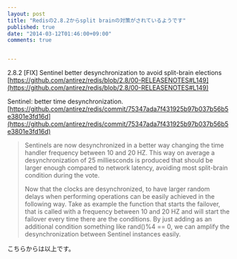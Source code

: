 ```yaml
---
layout: post
title: "Redisの2.8.2からsplit brainの対策がされているようです"
published: true
date: "2014-03-12T01:46:00+09:00"
comments: true


---
```


2.8.2 [FIX] Sentinel better desynchronization to avoid split-brain elections
[https://github.com/antirez/redis/blob/2.8/00-RELEASENOTES#L149](https://github.com/antirez/redis/blob/2.8/00-RELEASENOTES#L149)

Sentinel: better time desynchronization.
[https://github.com/antirez/redis/commit/75347ada7f431925b97b037b56b5e3801e3fd16d](https://github.com/antirez/redis/commit/75347ada7f431925b97b037b56b5e3801e3fd16d)

> Sentinels are now desynchronized in a better way changing the time
> handler frequency between 10 and 20 HZ. This way on average a
> desynchronization of 25 milliesconds is produced that should be larger
> enough compared to network latency, avoiding most split-brain condition
> during the vote.
> 
> Now that the clocks are desynchronized, to have larger random delays when
> performing operations can be easily achieved in the following way.
> Take as example the function that starts the failover, that is
> called with a frequency between 10 and 20 HZ and will start the
> failover every time there are the conditions. By just adding as an
> additional condition something like rand()%4 == 0, we can amplify the
> desynchronization between Sentinel instances easily.

こちらからは以上です。
